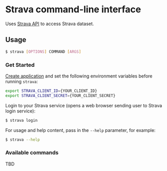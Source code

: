 # Strava command-line interface

Uses [Strava API](https://developers.strava.com/docs/reference/) to access Strava dataset.

## Usage

```bash
$ strava [OPTIONS] COMMAND [ARGS]
```

### Get Started

[Create application](https://www.strava.com/settings/api) and set the following environment variables before running `strava`:

```bash
export STRAVA_CLIENT_ID={YOUR_CLIENT_ID}
export STRAVA_CLIENT_SECRET={YOUR_CLIENT_SECRET}
```

Login to your Strava service (opens a web browser sending user to Strava login service):

```bash
$ strava login
```

For usage and help content, pass in the `--help` parameter, for example:

```bash
$ strava --help
```

### Available commands

TBD